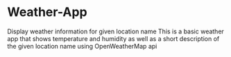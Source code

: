 # Weather-App
Display weather information for given location name
This is a basic weather app that shows temperature and humidity as well as a short description of the given location name using OpenWeatherMap api
